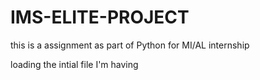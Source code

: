 # IMS-ELITE-PROJECT
this is a assignment as part of Python for MI/AL internship

loading the intial file I'm having

